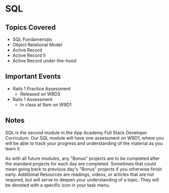 # SQL

## Topics Covered

- SQL Fundamentals
- Object Relational Model
- Active Record
- Active Record II
- Active Record under-the-hood

## Important Events

- Rails 1 Practice Assessment
  - Released on W8D3
- Rails 1 Assessment
  - In class at 9am on W9D1

## Notes

SQL is the second module in the App Academy Full Stack Developer Curriculum. Our
SQL module will have one assessment on W9D1, where you will be able to track
your progress and understanding of the material as you learn it.

As with all future modules, any "Bonus" projects are to be completed after the
standard projects for each day are completed. Sometimes that could mean going
back to previous day's "Bonus" projects if you otherwise finish early.
Additional Resources are readings, videos, or articles that are not required,
but will serve to deepen your understanding of a topic. They will be denoted
with a specific icon in your task menu.

